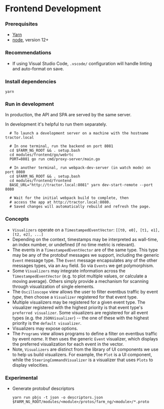 # Frontend Development

### Prerequisites

- [Yarn](https://classic.yarnpkg.com/en/docs/install)
- [node](https://nodejs.org/en/), version 12+

### Recommendations

- If using Visual Studio Code, `.vscode/` configuration will handle linting and auto-format on save.

### Install dependencies

```
yarn
```

### Run in development

In production, the API and SPA are served by the same server.

In development it's helpful to run them separately.

```
  # To launch a development server on a machine with the hostname tractor.local

  # In one terminal, run the backend on port 8081
  cd $FARM_NG_ROOT && . setup.bash
  cd modules/frontend/go/webrtc
  PORT=8081 go run cmd/proxy-server/main.go

  # In another terminal, run webpack-dev-server (in watch mode) on port 8080
  cd $FARM_NG_ROOT && . setup.bash
  cd modules/frontend/frontend
  BASE_URL="http://tractor.local:8081" yarn dev-start-remote --port 8080

  # Wait for the initial webpack build to complete, then
  # access the app at http://tractor.local:8080.
  # Saved changes will automatically rebuild and refresh the page.
```

### Concepts

- `Visualizers` operate on a `TimestampedEventVector`: `[[t0, e0], [t1, e1], [t2, e2], ...]`
- Depending on the context, timestamps may be interpreted as wall-time, an index number, or undefined (if no time metric is relevant).
- The events in a `TimestampedEventVector` are of the same type. This type may be any of the protobuf messages we support, including the generic `Event` message type. The `Event` message encapsulates any of the other messages types, via an `Any` field. So via `Events` we get polymorphism.
- Some `Visualizers` may integrate information across the `TimestampedEventVector` (e.g. to plot multiple values, or calculate a moving average). Others simply provide a mechanism for scanning through visualization of single elements.
- The `Oscilloscope` view allows the user to filter eventbus traffic by event _type_, then choose a `Visualizer` registered for that event type.
- Multiple visualizers may be registered for a given event type. The visualizer registered with the highest priority is that event type's `preferred visualizer`. Some visualizers are registered for all event types (e.g. the `JSONVisualizer`) -- the one of these with the highest priority is the `default visualizer`.
- Visualizers may expose options.
- The `Programs` view allows programs to define a filter on eventbus traffic by event _name_. It then uses the generic `Event` visualizer, which displays the preferred visualization for each event in the vector.
- Note, `Visualizers` are distinct from the library of UI components we use to help us build visualizers. For example, the `Plot` is a UI component, while the `SteeringCommandVisualizer` is a visualizer that uses `Plots` to display velocities.

### Experimental

- Generate protobuf descriptors
  ```
  yarn run pbjs -t json -o descriptors.json $FARM_NG_ROOT/modules/<module>/protos/farm_ng/<module>/*.proto
  ```
